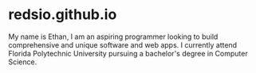 # redsio.github.io
My name is Ethan, I am an aspiring programmer looking to build comprehensive and unique software and web apps.
I currently attend Florida Polytechnic University pursuing a bachelor's degree in Computer Science.
